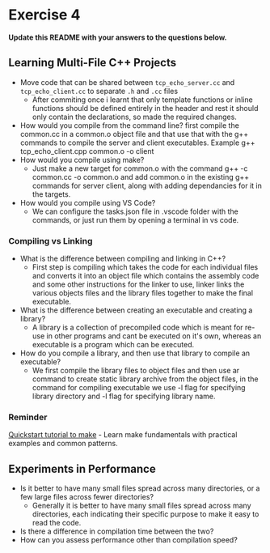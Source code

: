# Exercise 4

**Update this README with your answers to the questions below.**

## Learning Multi-File C++ Projects

- Move code that can be shared between `tcp_echo_server.cc` and 
  `tcp_echo_client.cc` to separate `.h` and `.cc` files
  - After commiting once i learnt that only template functions or inline functions should be defined entirely in the header and rest it should only contain the declarations, so made the required changes.
- How would you compile from the command line?
  first compile the common.cc in a common.o object file and that use that with the g++ commands to compile the server and client executables. Example g++ tcp_echo_client.cpp common.o -o client
- How would you compile using make?
  - Just make a new target for common.o with the command g++ -c common.cc -o common.o and add common.o in the existing g++ commands for server client, along with adding dependancies for it in the targets.
- How would you compile using VS Code?
  - We can configure the tasks.json file in .vscode folder with the commands, or just run them by opening a terminal in vs code.

### Compiling vs Linking

- What is the difference between compiling and linking in C++?
  - First step is compiling which takes the code for each individual files and converts it into an object file which contains the assembly code and some other instructions for the linker to use, linker links the various objects files and the library files together to make the final executable.
- What is the difference between creating an executable and creating a 
  library?
  - A library is a collection of precompiled code which is meant for re-use in other programs and cant be executed on it's own, whereas an executable is a program which can be executed.
- How do you compile a library, and then use that library to compile an
  executable?
  - We first compile the library files to object files and then use ar command to create static library archive from the object files, in the command for compiling executable we use -l flag for specifying library directory and -l flag for specifying library name.
### Reminder 
[Quickstart tutorial to make](https://makefiletutorial.com/) - Learn make 
fundamentals with practical examples and common patterns.

## Experiments in Performance

- Is it better to have many small files spread across many directories, or
  a few large files across fewer directories?
  - Generally it is better to have many small files spread across many directories, each indicating their specific purpose to make it easy to read the code.
- Is there a difference in compilation time between the two?
- How can you assess performance other than compilation speed?